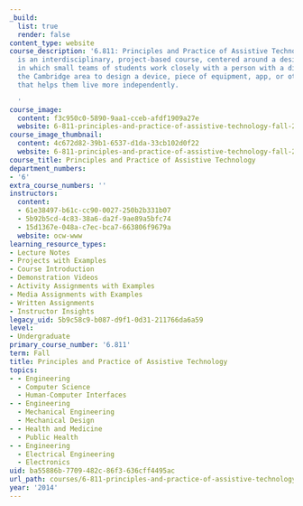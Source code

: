 ```yaml
---
_build:
  list: true
  render: false
content_type: website
course_description: '6.811: Principles and Practice of Assistive Technology (PPAT)
  is an interdisciplinary, project-based course, centered around a design project
  in which small teams of students work closely with a person with a disability in
  the Cambridge area to design a device, piece of equipment, app, or other solution
  that helps them live more independently.

  '
course_image:
  content: f3c950c0-5890-9aa1-cceb-afdf1909a27e
  website: 6-811-principles-and-practice-of-assistive-technology-fall-2014
course_image_thumbnail:
  content: 4c672d82-39b1-6537-d1da-33cb102d0f22
  website: 6-811-principles-and-practice-of-assistive-technology-fall-2014
course_title: Principles and Practice of Assistive Technology
department_numbers:
- '6'
extra_course_numbers: ''
instructors:
  content:
  - 61e38497-b61c-cc90-0027-250b2b331b07
  - 5b92b5cd-4c83-38a6-da2f-9ae89a5bfc74
  - 15d1367e-048a-c7ec-bca7-663806f9679a
  website: ocw-www
learning_resource_types:
- Lecture Notes
- Projects with Examples
- Course Introduction
- Demonstration Videos
- Activity Assignments with Examples
- Media Assignments with Examples
- Written Assignments
- Instructor Insights
legacy_uid: 5b9c58c9-b087-d9f1-0d31-211766da6a59
level:
- Undergraduate
primary_course_number: '6.811'
term: Fall
title: Principles and Practice of Assistive Technology
topics:
- - Engineering
  - Computer Science
  - Human-Computer Interfaces
- - Engineering
  - Mechanical Engineering
  - Mechanical Design
- - Health and Medicine
  - Public Health
- - Engineering
  - Electrical Engineering
  - Electronics
uid: ba55886b-7709-482c-86f3-636cff4495ac
url_path: courses/6-811-principles-and-practice-of-assistive-technology-fall-2014
year: '2014'
---
```

